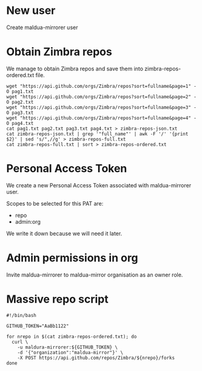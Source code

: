 # New user
Create maldua-mirrorer user

# Obtain Zimbra repos

We manage to obtain Zimbra repos and save them into zimbra-repos-ordered.txt file.
```
wget "https://api.github.com/orgs/Zimbra/repos?sort=fullname&page=1" -O pag1.txt
wget "https://api.github.com/orgs/Zimbra/repos?sort=fullname&page=2" -O pag2.txt
wget "https://api.github.com/orgs/Zimbra/repos?sort=fullname&page=3" -O pag3.txt
wget "https://api.github.com/orgs/Zimbra/repos?sort=fullname&page=4" -O pag4.txt
cat pag1.txt pag2.txt pag3.txt pag4.txt > zimbra-repos-json.txt
cat zimbra-repos-json.txt | grep '"full_name"' | awk -F '/' '{print $2}' | sed 's/",//g' > zimbra-repos-full.txt
cat zimbra-repos-full.txt | sort > zimbra-repos-ordered.txt
```

# Personal Access Token
We create a new Personal Access Token associated with maldua-mirrorer user.

Scopes to be selected for this PAT are:
* repo
* admin:org


We write it down because we will need it later.

# Admin permissions in org

Invite maldua-mirrorer to maldua-mirror organisation as an owner role.

# Massive repo script

```
#!/bin/bash

GITHUB_TOKEN="AaBb1122"

for nrepo in $(cat zimbra-repos-ordered.txt); do
  curl \
    -u maldura-mirrorer:${GITHUB_TOKEN} \
    -d '{"organization":"maldua-mirror"}' \
    -X POST https://api.github.com/repos/Zimbra/${nrepo}/forks
done
```
